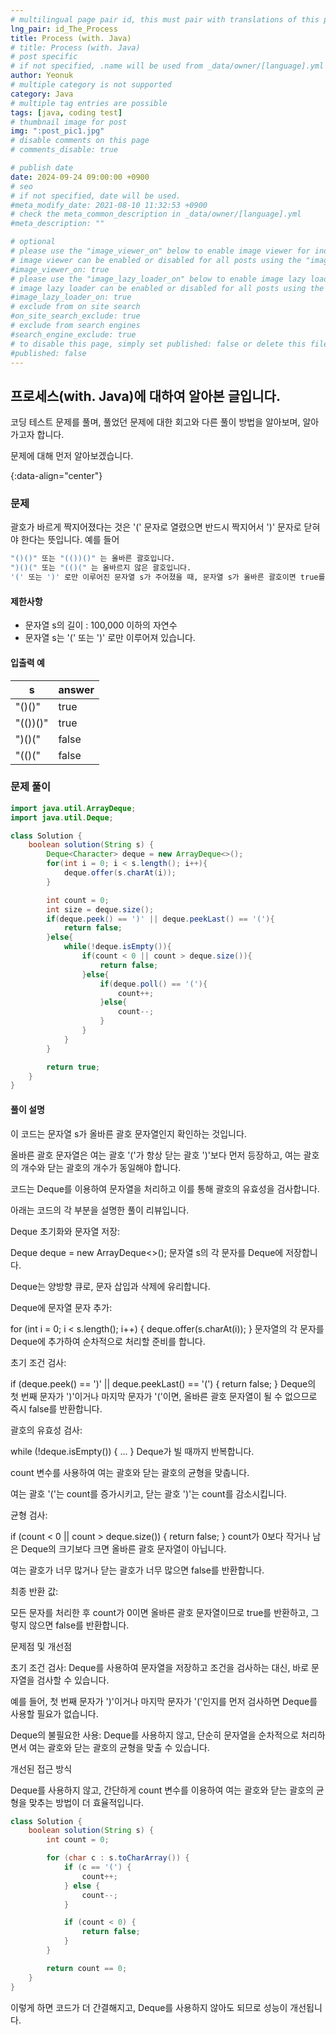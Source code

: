 ```yaml
---
# multilingual page pair id, this must pair with translations of this page. (This name must be unique)
lng_pair: id_The_Process
title: Process (with. Java)
# title: Process (with. Java)
# post specific
# if not specified, .name will be used from _data/owner/[language].yml
author: Yeonuk
# multiple category is not supported
category: Java
# multiple tag entries are possible
tags: [java, coding test]
# thumbnail image for post
img: ":post_pic1.jpg"
# disable comments on this page
# comments_disable: true

# publish date
date: 2024-09-24 09:00:00 +0900
# seo
# if not specified, date will be used.
#meta_modify_date: 2021-08-10 11:32:53 +0900
# check the meta_common_description in _data/owner/[language].yml
#meta_description: ""

# optional
# please use the "image_viewer_on" below to enable image viewer for individual pages or posts (_posts/ or [language]/_posts folders).
# image viewer can be enabled or disabled for all posts using the "image_viewer_posts: true" setting in _data/conf/main.yml.
#image_viewer_on: true
# please use the "image_lazy_loader_on" below to enable image lazy loader for individual pages or posts (_posts/ or [language]/_posts folders).
# image lazy loader can be enabled or disabled for all posts using the "image_lazy_loader_posts: true" setting in _data/conf/main.yml.
#image_lazy_loader_on: true
# exclude from on site search
#on_site_search_exclude: true
# exclude from search engines
#search_engine_exclude: true
# to disable this page, simply set published: false or delete this file
#published: false
---
```


<!-- outline-start -->

## 프로세스(with. Java)에 대하여 알아본 글입니다.

코딩 테스트 문제를 풀며, 풀었던 문제에 대한 회고와 다른 풀이 방법을 알아보며, 알아가고자 합니다.

문제에 대해 먼저 알아보겠습니다.

{:data-align="center"}

<!-- outline-end -->

### 문제

괄호가 바르게 짝지어졌다는 것은 '(' 문자로 열렸으면 반드시 짝지어서 ')' 문자로 닫혀야 한다는 뜻입니다. 예를 들어

```bash
"()()" 또는 "(())()" 는 올바른 괄호입니다.
")()(" 또는 "(()(" 는 올바르지 않은 괄호입니다.
'(' 또는 ')' 로만 이루어진 문자열 s가 주어졌을 때, 문자열 s가 올바른 괄호이면 true를 return 하고, 올바르지 않은 괄호이면 false를 return 하는 solution 함수를 완성해 주세요.
```

#### 제한사항

- 문자열 s의 길이 : 100,000 이하의 자연수
- 문자열 s는 '(' 또는 ')' 로만 이루어져 있습니다.

#### 입출력 예

| s        | answer |
| -------- | ------ |
| "()()"   | true   |
| "(())()" | true   |
| ")()("   | false  |
| "(()("   | false  |

### 문제 풀이

```java
import java.util.ArrayDeque;
import java.util.Deque;

class Solution {
    boolean solution(String s) {
        Deque<Character> deque = new ArrayDeque<>();
        for(int i = 0; i < s.length(); i++){
            deque.offer(s.charAt(i));
        }

        int count = 0;
        int size = deque.size();
        if(deque.peek() == ')' || deque.peekLast() == '('){
            return false;
        }else{
            while(!deque.isEmpty()){
                if(count < 0 || count > deque.size()){
                    return false;
                }else{
                    if(deque.poll() == '('){
                        count++;
                    }else{
                        count--;
                    }
                }
            }
        }

        return true;
    }
}
```

#### 풀이 설명

이 코드는 문자열 s가 올바른 괄호 문자열인지 확인하는 것입니다.

올바른 괄호 문자열은 여는 괄호 '('가 항상 닫는 괄호 ')'보다 먼저 등장하고, 여는 괄호의 개수와 닫는 괄호의 개수가 동일해야 합니다.

코드는 Deque를 이용하여 문자열을 처리하고 이를 통해 괄호의 유효성을 검사합니다.

아래는 코드의 각 부분을 설명한 풀이 리뷰입니다.

Deque 초기화와 문자열 저장:

Deque<Character> deque = new ArrayDeque<>();
문자열 s의 각 문자를 Deque에 저장합니다.

Deque는 양방향 큐로, 문자 삽입과 삭제에 유리합니다.

Deque에 문자열 문자 추가:

for (int i = 0; i < s.length(); i++) { deque.offer(s.charAt(i)); }
문자열의 각 문자를 Deque에 추가하여 순차적으로 처리할 준비를 합니다.

초기 조건 검사:

if (deque.peek() == ')' || deque.peekLast() == '(') { return false; }
Deque의 첫 번째 문자가 ')'이거나 마지막 문자가 '('이면, 올바른 괄호 문자열이 될 수 없으므로 즉시 false를 반환합니다.

괄호의 유효성 검사:

while (!deque.isEmpty()) { ... }
Deque가 빌 때까지 반복합니다.

count 변수를 사용하여 여는 괄호와 닫는 괄호의 균형을 맞춥니다.

여는 괄호 '('는 count를 증가시키고, 닫는 괄호 ')'는 count를 감소시킵니다.

균형 검사:

if (count < 0 || count > deque.size()) { return false; }
count가 0보다 작거나 남은 Deque의 크기보다 크면 올바른 괄호 문자열이 아닙니다.

여는 괄호가 너무 많거나 닫는 괄호가 너무 많으면 false를 반환합니다.

최종 반환 값:

모든 문자를 처리한 후 count가 0이면 올바른 괄호 문자열이므로 true를 반환하고, 그렇지 않으면 false를 반환합니다.

문제점 및 개선점

초기 조건 검사:
Deque를 사용하여 문자열을 저장하고 조건을 검사하는 대신, 바로 문자열을 검사할 수 있습니다.

예를 들어, 첫 번째 문자가 ')'이거나 마지막 문자가 '('인지를 먼저 검사하면 Deque를 사용할 필요가 없습니다.

Deque의 불필요한 사용:
Deque를 사용하지 않고, 단순히 문자열을 순차적으로 처리하면서 여는 괄호와 닫는 괄호의 균형을 맞출 수 있습니다.

개선된 접근 방식

Deque를 사용하지 않고, 간단하게 count 변수를 이용하여 여는 괄호와 닫는 괄호의 균형을 맞추는 방법이 더 효율적입니다.

```java
class Solution {
    boolean solution(String s) {
        int count = 0;

        for (char c : s.toCharArray()) {
            if (c == '(') {
                count++;
            } else {
                count--;
            }

            if (count < 0) {
                return false;
            }
        }

        return count == 0;
    }
}

```

이렇게 하면 코드가 더 간결해지고, Deque를 사용하지 않아도 되므로 성능이 개선됩니다.

